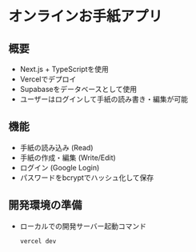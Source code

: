 # オンラインお手紙アプリ

## 概要
- Next.js + TypeScriptを使用
- Vercelでデプロイ
- Supabaseをデータベースとして使用
- ユーザーはログインして手紙の読み書き・編集が可能

## 機能
- 手紙の読み込み (Read)
- 手紙の作成・編集 (Write/Edit)
- ログイン (Google Login)
- パスワードをbcryptでハッシュ化して保存

## 開発環境の準備
- ローカルでの開発サーバー起動コマンド
  ```bash
  vercel dev
  ```
